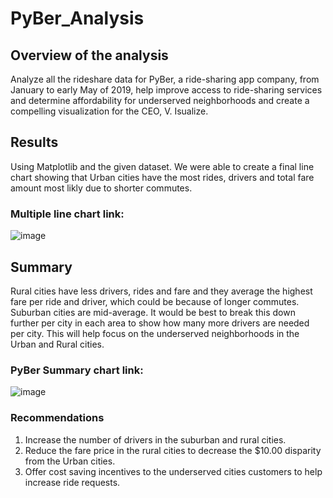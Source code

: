 # PyBer_Analysis

## Overview of the analysis

Analyze all the rideshare data for PyBer, a ride-sharing app company, from January to early May of 2019, help improve access to ride-sharing services and determine affordability for underserved neighborhoods and create a compelling visualization for the CEO, V. Isualize.

## Results
Using Matplotlib and the given dataset. We were able to create a final line chart showing that Urban cities have the most rides, drivers and total fare amount most likly due to shorter commutes.  
### Multiple line chart link: 
![image](https://user-images.githubusercontent.com/97486216/162645312-5bd4cab7-f551-482b-99df-9ff9ec3f6778.png)

## Summary
Rural cities have less drivers, rides and fare and they average the highest fare per ride and driver, which could be because of longer commutes. Suburban cities are mid-average.  It would be best to break this down further per city in each area to show how many more drivers are needed per city. This will help focus on the underserved neighborhoods in the Urban and Rural cities. 
### PyBer Summary chart link:
![image](https://user-images.githubusercontent.com/97486216/162646975-7f411000-44a3-4967-a042-d65afbc426d8.png)

### Recommendations
1. Increase the number of drivers in the suburban and rural cities.
2. Reduce the fare price in the rural cities to decrease the $10.00 disparity from the Urban cities.
3. Offer cost saving incentives to the underserved cities customers to help increase ride requests.
